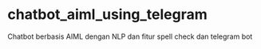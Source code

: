 # chatbot_aiml_using_telegram
Chatbot berbasis AIML dengan NLP dan fitur spell check dan telegram bot
